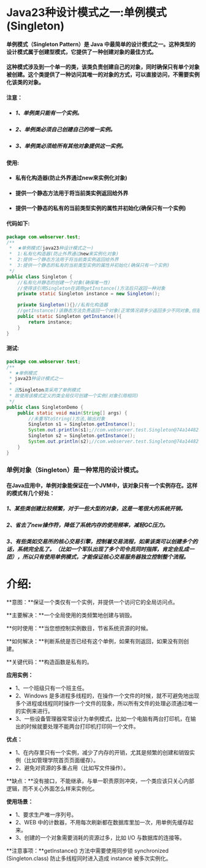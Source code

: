 # Java23种设计模式之一:单例模式(Singleton)

#### 单例模式（Singleton Pattern）是 Java 中最简单的设计模式之一。这种类型的设计模式属于创建型模式，它提供了一种创建对象的最佳方式。

#### 这种模式涉及到一个单一的类，该类负责创建自己的对象，同时确保只有单个对象被创建。这个类提供了一种访问其唯一的对象的方式，可以直接访问，不需要实例化该类的对象。

#### 注意：

- ##### 1、单例类只能有一个实例。

- ##### 2、单例类必须自己创建自己的唯一实例。

- ##### 3、单例类必须给所有其他对象提供这一实例。



#### 使用:

- #### 私有化构造器(防止外界通过new来实例化对象)

- #### 提供一个静态方法用于将当前类实例返回给外界

- #### 提供一个静态的私有的当前类型实例的属性并初始化(确保只有一个实例)

#### 代码如下:

```java
package com.webserver.test;
/**
 *  ★单例模式(java23种设计模式之一)
 *  1:私有化构造器(防止外界通过new来实例化对象)
 *  2:提供一个静态方法用于将当前类实例返回给外界
 *  3:提供一个静态的私有的当前类型实例的属性并初始化(确保只有一个实例)
 */
public class Singleton {
    //私有化并静态的创建一个对象(确保唯一性)
    //使得该引用Singleton在调用getInstance()方法后只返回一种对象
    private static Singleton instance = new Singleton();

    private Singleton(){}//私有化构造器
    //getInstance()该静态方法负责返回一个对象(正常情况调多少返回多少不同对象,但是若为单例模式,只能有一个对象)
    public static Singleton getInstance(){
        return instance;
    }
}
```

#### 测试:

```java
package com.webserver.test;
/**
 * ★单例模式
 * java23种设计模式之一
 *
 * 因Singleton类采用了单例模式
 * 故使用该模式定义的类全局仅可创建一个实例(对象引用相同)
 */
public class SingletonDemo {
    public static void main(String[] args) {
        //未重写toString()方法,输出对象
        Singleton s1 = Singleton.getInstance();
        System.out.println(s1);//com.webserver.test.Singleton@74a14482
        Singleton s2 = Singleton.getInstance();
        System.out.println(s2);//com.webserver.test.Singleton@74a14482
    }
}
```

### 单例对象（Singleton）是一种常用的设计模式。

#### 在Java应用中，单例对象能保证在一个JVM中，该对象只有一个实例存在。这样的模式有几个好处：

##### 1、某些类创建比较频繁，对于一些大型的对象，这是一笔很大的系统开销。

##### 2、省去了new操作符，降低了系统内存的使用频率，减轻GC压力。

##### 3、有些类如交易所的核心交易引擎，控制着交易流程，如果该类可以创建多个的话，系统完全乱了。（比如一个军队出现了多个司令员同时指挥，肯定会乱成一团），所以只有使用单例模式，才能保证核心交易服务器独立控制整个流程。



# 介绍:

**意图：**保证一个类仅有一个实例，并提供一个访问它的全局访问点。

**主要解决：**一个全局使用的类频繁地创建与销毁。

**何时使用：**当您想控制实例数目，节省系统资源的时候。

**如何解决：**判断系统是否已经有这个单例，如果有则返回，如果没有则创建。

**关键代码：**构造函数是私有的。

**应用实例：**

- 1、一个班级只有一个班主任。
- 2、Windows 是多进程多线程的，在操作一个文件的时候，就不可避免地出现多个进程或线程同时操作一个文件的现象，所以所有文件的处理必须通过唯一的实例来进行。
- 3、一些设备管理器常常设计为单例模式，比如一个电脑有两台打印机，在输出的时候就要处理不能两台打印机打印同一个文件。

**优点：**

- 1、在内存里只有一个实例，减少了内存的开销，尤其是频繁的创建和销毁实例（比如管理学院首页页面缓存）。
- 2、避免对资源的多重占用（比如写文件操作）。

**缺点：**没有接口，不能继承，与单一职责原则冲突，一个类应该只关心内部逻辑，而不关心外面怎么样来实例化。

**使用场景：**

- 1、要求生产唯一序列号。
- 2、WEB 中的计数器，不用每次刷新都在数据库里加一次，用单例先缓存起来。
- 3、创建的一个对象需要消耗的资源过多，比如 I/O 与数据库的连接等。

**注意事项：**getInstance() 方法中需要使用同步锁 synchronized (Singleton.class) 防止多线程同时进入造成 instance 被多次实例化。
